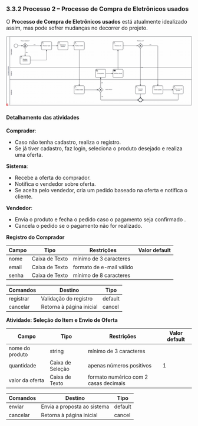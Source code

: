 ### 3.3.2 Processo 2 – Processo de Compra de Eletrônicos usados

O **Processo de Compra de Eletrônicos usados** está atualmente idealizado assim, mas pode sofrer mudanças no decorrer do projeto.

![Exemplo de um Modelo BPMN do PROCESSO 2](../images/process2.png "Modelo BPMN do Processo 2.")


#### Detalhamento das atividades

**Comprador**:
   - Caso não tenha cadastro, realiza o registro.
   - Se já tiver cadastro, faz login, seleciona o produto desejado e realiza uma oferta.

**Sistema**:
   - Recebe a oferta do comprador.
   - Notifica o vendedor sobre oferta.
   - Se aceita pelo vendedor, cria um pedido baseado na oferta e notifica o cliente.

**Vendedor**:
   - Envia o produto e fecha o pedido caso o pagamento seja confirmado .
   - Cancela o pedido se o pagamento não for realizado.

**Registro do Comprador**

| Campo          | Tipo              | Restrições                     | Valor default     |
|----------------|-------------------|--------------------------------|-------------------|
| nome           | Caixa de Texto    | mínimo de 3 caracteres         |                   |
| email          | Caixa de Texto    | formato de e-mail válido       |                   |
| senha          | Caixa de Texto    | mínimo de 8 caracteres         |                   |

| Comandos       | Destino                         | Tipo              |
|----------------|---------------------------------|-------------------|
| registrar      | Validação do registro           | default           |
| cancelar       | Retorna à página inicial         | cancel            |

**Atividade: Seleção do Item e Envio de Oferta**

| Campo           | Tipo              | Restrições                             | Valor default     |
|-----------------|-------------------|----------------------------------------|-------------------|
| nome do produto | string    | mínimo de 3 caracteres                 |                   |
| quantidade      | Caixa de Seleção  | apenas números positivos               | 1                 |
| valor da oferta | Caixa de Texto    | formato numérico com 2 casas decimais  |                   |

| Comandos        | Destino                         | Tipo              |
|-----------------|---------------------------------|-------------------|
| enviar         | Envia a proposta ao sistema     | default           |
| cancelar        | Retorna à página inicial        | cancel            |

